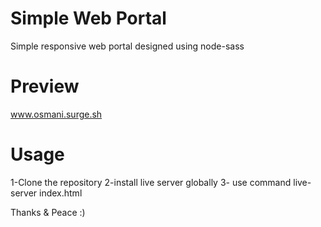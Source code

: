 # Simple Web Portal
Simple responsive web portal designed using node-sass  

# Preview
www.osmani.surge.sh

# Usage
1-Clone the repository 
2-install live server globally
3- use command live-server index.html

Thanks & Peace :)

